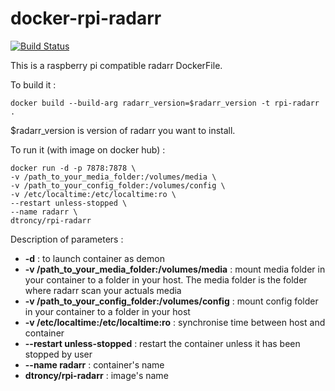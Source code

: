 # docker-rpi-radarr

[![Build Status](https://travis-ci.org/dtroncy/docker-rpi-radarr.svg?branch=master)](https://travis-ci.org/dtroncy/docker-rpi-radarr)

This is a raspberry pi compatible radarr DockerFile.

To build it :

    docker build --build-arg radarr_version=$radarr_version -t rpi-radarr .

$radarr_version is version of radarr you want to install.

To run it (with image on docker hub) :

    docker run -d -p 7878:7878 \
    -v /path_to_your_media_folder:/volumes/media \
    -v /path_to_your_config_folder:/volumes/config \
    -v /etc/localtime:/etc/localtime:ro \
    --restart unless-stopped \
    --name radarr \
    dtroncy/rpi-radarr

Description of parameters :
  - **-d** : to launch container as demon
  - **-v /path_to_your_media_folder:/volumes/media** : mount media folder in your container to a folder in your host. The media folder is the folder where radarr scan your actuals media
  - **-v /path_to_your_config_folder:/volumes/config** : mount config folder in your container to a folder in your host
  - **-v /etc/localtime:/etc/localtime:ro** : synchronise time between host and container
  - **--restart unless-stopped** : restart the container unless it has been stopped by user
  - **--name radarr** : container's name
  - **dtroncy/rpi-radarr** : image's name
